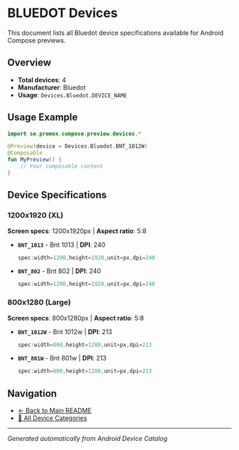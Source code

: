 # BLUEDOT Devices

This document lists all Bluedot device specifications available for Android Compose previews.

## Overview

- **Total devices**: 4
- **Manufacturer**: Bluedot
- **Usage**: `Devices.Bluedot.DEVICE_NAME`

## Usage Example

```kotlin
import se.premex.compose.preview.devices.*

@Preview(device = Devices.Bluedot.BNT_1012W)
@Composable
fun MyPreview() {
    // Your composable content
}
```

## Device Specifications

### 1200x1920 (XL)

**Screen specs**: 1200x1920px | **Aspect ratio**: 5:8

- **`BNT_1013`** - Bnt 1013 | **DPI**: 240
  ```kotlin
  spec:width=1200,height=1920,unit=px,dpi=240
  ```

- **`BNT_802`** - Bnt 802 | **DPI**: 240
  ```kotlin
  spec:width=1200,height=1920,unit=px,dpi=240
  ```

### 800x1280 (Large)

**Screen specs**: 800x1280px | **Aspect ratio**: 5:8

- **`BNT_1012W`** - Bnt 1012w | **DPI**: 213
  ```kotlin
  spec:width=800,height=1280,unit=px,dpi=213
  ```

- **`BNT_801W`** - Bnt 801w | **DPI**: 213
  ```kotlin
  spec:width=800,height=1280,unit=px,dpi=213
  ```

## Navigation

- [← Back to Main README](../../README.md)
- [📱 All Device Categories](../README.md)

---
*Generated automatically from Android Device Catalog*
